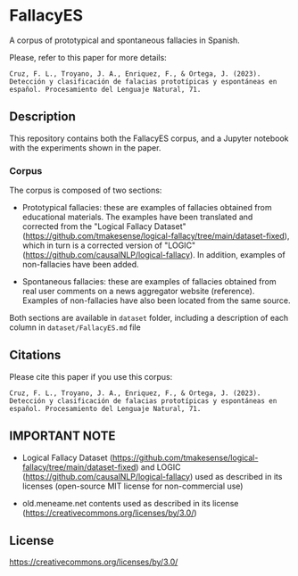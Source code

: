 # FallacyES
A corpus of prototypical and spontaneous fallacies in Spanish.

Please, refer to this paper for more details:
```
Cruz, F. L., Troyano, J. A., Enriquez, F., & Ortega, J. (2023). Detección y clasificación de falacias prototípicas y espontáneas en español. Procesamiento del Lenguaje Natural, 71.
```

## Description

This repository contains both the FallacyES corpus, and a Jupyter notebook with the experiments shown in the paper.

### Corpus
The corpus is composed of two sections:

- Prototypical fallacies: these are examples of fallacies obtained from educational materials. The examples have been translated and corrected from the "Logical Fallacy Dataset" (https://github.com/tmakesense/logical-fallacy/tree/main/dataset-fixed), which in turn is a corrected version of "LOGIC" (https://github.com/causalNLP/logical-fallacy). In addition, examples of non-fallacies have been added.

- Spontaneous fallacies: these are examples of fallacies obtained from real user comments on a news aggregator website (reference). Examples of non-fallacies have also been located from the same source.

Both sections are available in ``dataset`` folder, including a description of each column in ``dataset/FallacyES.md`` file

## Citations

Please cite this paper if you use this corpus:

```
Cruz, F. L., Troyano, J. A., Enriquez, F., & Ortega, J. (2023). Detección y clasificación de falacias prototípicas y espontáneas en español. Procesamiento del Lenguaje Natural, 71.
```

## IMPORTANT NOTE

* Logical Fallacy Dataset (https://github.com/tmakesense/logical-fallacy/tree/main/dataset-fixed) and LOGIC (https://github.com/causalNLP/logical-fallacy) used as described in its licenses (open-source MIT license for non-commercial use)

* old.meneame.net contents used as described in its license (https://creativecommons.org/licenses/by/3.0/)

## License

https://creativecommons.org/licenses/by/3.0/
